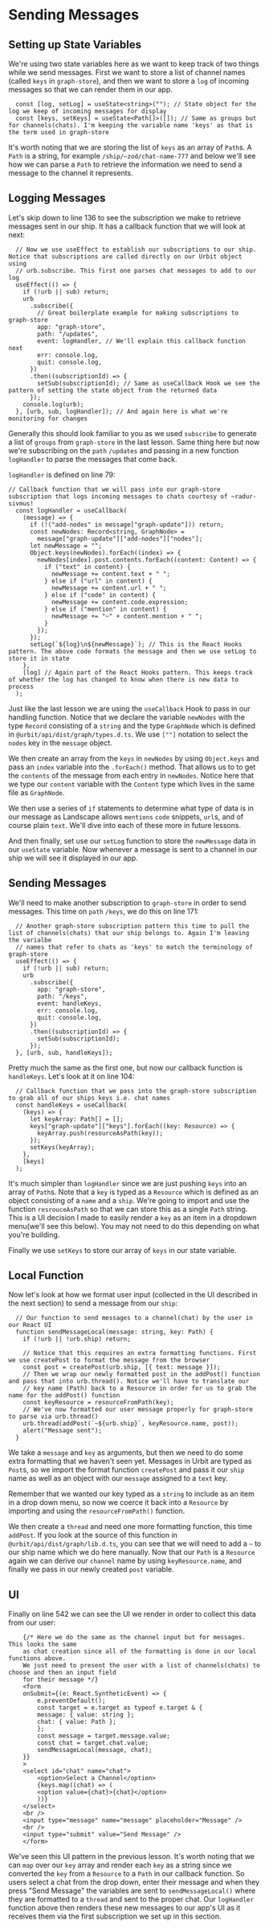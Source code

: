 # Sending Messages

## Setting up State Variables

We're using two state variables here as we want to keep track of two things while we send messages. First we want to store a list of channel names (called `keys` in `graph-store`), and then we want to store a `log` of incoming messages so that we can render them in our app.

```
  const [log, setLog] = useState<string>(""); // State object for the log we keep of incoming messages for display
  const [keys, setKeys] = useState<Path[]>([]); // Same as groups but for channels(chats). I'm keeping the variable name 'keys' as that is the term used in graph-store

```

It's worth noting that we are storing the list of `keys` as an array of `Path`s. A `Path` is a string, for example `/ship/~zod/chat-name-777` and below we'll see how we can parse a `Path` to retrieve the information we need to send a message to the channel it represents.

## Logging Messages

Let's skip down to line 136 to see the subscription we make to retrieve messages sent in our ship. It has a callback function that we will look at next:

```
  // Now we use useEffect to establish our subscriptions to our ship. Notice that subscriptions are called directly on our Urbit object using
  // urb.subscribe. This first one parses chat messages to add to our log
  useEffect(() => {
    if (!urb || sub) return;
    urb
      .subscribe({
        // Great boilerplate example for making subscriptions to graph-store
        app: "graph-store",
        path: "/updates",
        event: logHandler, // We'll explain this callback function next
        err: console.log,
        quit: console.log,
      })
      .then((subscriptionId) => {
        setSub(subscriptionId); // Same as useCallback Hook we see the pattern of setting the state object from the returned data
      });
    console.log(urb);
  }, [urb, sub, logHandler]); // And again here is what we're monitoring for changes
```

Generally this should look familiar to you as we used `subscribe` to generate a list of `groups` from `graph-store` in the last lesson. Same thing here but now we're subscribing on the `path` `/updates` and passing in a new function `logHandler` to parse the messages that come back.

`logHandler` is defined on line 79:

```
// Callback function that we will pass into our graph-store subscription that logs incoming messages to chats courtesy of ~radur-sivmus!
  const logHandler = useCallback(
    (message) => {
      if (!("add-nodes" in message["graph-update"])) return;
      const newNodes: Record<string, GraphNode> =
        message["graph-update"]["add-nodes"]["nodes"];
      let newMessage = "";
      Object.keys(newNodes).forEach((index) => {
        newNodes[index].post.contents.forEach((content: Content) => {
          if ("text" in content) {
            newMessage += content.text + " ";
          } else if ("url" in content) {
            newMessage += content.url + " ";
          } else if ("code" in content) {
            newMessage += content.code.expression;
          } else if ("mention" in content) {
            newMessage += "~" + content.mention + " ";
          }
        });
      });
      setLog(`${log}\n${newMessage}`); // This is the React Hooks pattern. The above code formats the message and then we use setLog to store it in state
    },
    [log] // Again part of the React Hooks pattern. This keeps track of whether the log has changed to know when there is new data to process
  );
```

Just like the last lesson we are using the `useCallback` Hook to pass in our handling function. Notice that we declare the variable `newNodes` with the type `Record` consisting of a `string` and the type `GraphNode` which is defined in `@urbit/api/dist/graph/types.d.ts`. We use `[""]` notation to select the `nodes` key in the `message` object.

We then create an array from the `keys` in `newNodes` by using `Object.keys` and pass an `index` variable into the `.forEach()` method. That allows us to to get the `contents` of the message from each entry in `newNodes`. Notice here that we type our `content` variable with the `Content` type which lives in the same file as `GraphNode`.

We then use a series of `if` statements to determine what type of data is in our message as Landscape allows `mentions` `code` snippets, `url`s, and of course plain `text`. We'll dive into each of these more in future lessons.

And then finally, set use our `setLog` function to store the `newMessage` data in our `useState` variable. Now whenever a message is sent to a channel in our ship we will see it displayed in our app.

## Sending Messages

We'll need to make another subscription to `graph-store` in order to send messages. This time on `path` `/keys`, we do this on line 171:

```
  // Another graph-store subscription pattern this time to pull the list of channels(chats) that our ship belongs to. Again I'm leaving the varialbe
  // names that refer to chats as 'keys' to match the terminology of graph-store
  useEffect(() => {
    if (!urb || sub) return;
    urb
      .subscribe({
        app: "graph-store",
        path: "/keys",
        event: handleKeys,
        err: console.log,
        quit: console.log,
      })
      .then((subscriptionId) => {
        setSub(subscriptionId);
      });
  }, [urb, sub, handleKeys]);
```

Pretty much the same as the first one, but now our callback function is `handleKeys`. Let's look at it on line 104:

```
  // Callback function that we pass into the graph-store subscription to grab all of our ships keys i.e. chat names
  const handleKeys = useCallback(
    (keys) => {
      let keyArray: Path[] = [];
      keys["graph-update"]["keys"].forEach((key: Resource) => {
        keyArray.push(resourceAsPath(key));
      });
      setKeys(keyArray);
    },
    [keys]
  );
```

It's much simpler than `logHandler` since we are just pushing `keys` into an array of `Path`s. Note that a `key` is typed as a `Resource` which is defined as an object consisting of a `name` and a `ship`. We're going to import and use the function `resrouceAsPath` so that we can store this as a single `Path` string. This is a UI decision I made to easily render a `key` as an item in a dropdown menu(we'll see this below). You may not need to do this depending on what you're building.

Finally we use `setKeys` to store our array of `keys` in our state variable.

## Local Function

Now let's look at how we format user input (collected in the UI described in the next section) to send a message from our `ship`:

```
  // Our function to send messages to a channel(chat) by the user in our React UI
  function sendMessageLocal(message: string, key: Path) {
    if (!urb || !urb.ship) return;

    // Notice that this requires an extra formatting functions. First we use createPost to format the message from the browser
    const post = createPost(urb.ship, [{ text: message }]);
    // Then we wrap our newly formatted post in the addPost() function and pass that into urb.thread(). Notice we'll have to translate our
    // key name (Path) back to a Resource in order for us to grab the name for the addPost() function
    const keyResource = resourceFromPath(key);
    // We've now formatted our user message properly for graph-store to parse via urb.thread()
    urb.thread(addPost(`~${urb.ship}`, keyResource.name, post));
    alert("Message sent");
  }
```

We take a `message` and `key` as arguments, but then we need to do some extra formatting that we haven't seen yet. Messages in Urbit are typed as `Post`s, so we import the format function `createPost` and pass it our `ship` name as well as an object with our `message` assigned to a `text` key.

Remember that we wanted our key typed as a `string` to include as an item in a drop down menu, so now we coerce it back into a `Resource` by importing and using the `resourceFromPath()` function.

We then create a `thread` and need one more formatting function, this time `addPost`. If you look at the source of this function in `@urbit/api/dist/graph/lib.d.ts`, you can see that we will need to add a `~` to our ship name which we do here manually. Now that our `Path` is a `Resource` again we can derive our `channel` name by using `keyResource.name`, and finally we pass in our newly created `post` variable.

## UI

Finally on line 542 we can see the UI we render in order to collect this data from our user:

```
    {/* Here we do the same as the channel input but for messages. This looks the same
    as chat creation since all of the formatting is done in our local functions above.
    We just need to present the user with a list of channels(chats) to choose and then an input field
    for their message */}
    <form
    onSubmit={(e: React.SyntheticEvent) => {
        e.preventDefault();
        const target = e.target as typeof e.target & {
        message: { value: string };
        chat: { value: Path };
        };
        const message = target.message.value;
        const chat = target.chat.value;
        sendMessageLocal(message, chat);
    }}
    >
    <select id="chat" name="chat">
        <option>Select a Channel</option>
        {keys.map((chat) => (
        <option value={chat}>{chat}</option>
        ))}
    </select>
    <br />
    <input type="message" name="message" placeholder="Message" />
    <br />
    <input type="submit" value="Send Message" />
    </form>
```

We've seen this UI pattern in the previous lesson. It's worth noting that we can `map` over our `key` array and render each `key` as a string since we converted the `key` from a `Resource` to a `Path` in our callback function. So users select a chat from the drop down, enter their message and when they press "Send Message" the variables are sent to `sendMessageLocal()` where they are formatted to a `thread` and sent to the proper chat. Our `logHandler` function above then renders these new messages to our app's UI as it receives them via the first subscription we set up in this section.

